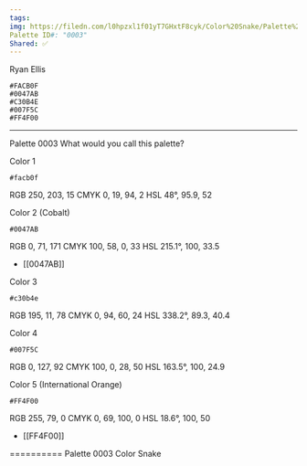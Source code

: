 ```yaml
---
tags:
img: https://filedn.com/l0hpzxl1f01yT7GHxtF8cyk/Color%20Snake/Palette%20Thumbnails/Color%20Snake%20Palette%200003%20(1920).png
Palette ID#: "0003"
Shared: ✅
---
```

Ryan Ellis
```palette
#FACB0F
#0047AB
#C30B4E
#007F5C
#FF4F00

```


---

Palette 0003
What would you call this palette?

Color 1
```palette
#facb0f
```
RGB 250, 203, 15
CMYK	0, 19, 94, 2
HSL	48°, 95.9, 52

Color 2 (Cobalt)
```palette
#0047AB
```
RGB 0, 71, 171
CMYK	100, 58, 0, 33
HSL	215.1°, 100, 33.5
- [[0047AB]]

Color 3
```palette
#c30b4e
```
RGB 195, 11, 78
CMYK	0, 94, 60, 24
HSL	338.2°, 89.3, 40.4

Color 4
```palette
#007F5C
```
RGB 0, 127, 92
CMYK	100, 0, 28, 50
HSL	163.5°, 100, 24.9

Color 5 (International Orange)
```palette
#FF4F00
```
RGB 255, 79, 0
CMYK	0, 69, 100, 0
HSL	18.6°, 100, 50
- [[FF4F00]]


==========
Palette 0003
Color Snake